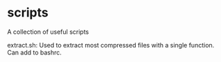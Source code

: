 # scripts
A collection of useful scripts

extract.sh: Used to extract most compressed files with a single function. Can add to bashrc.
